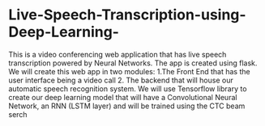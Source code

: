 # Live-Speech-Transcription-using-Deep-Learning-
This is a video conferencing web application that has live speech transcription powered by Neural Networks.
The app is created using flask.
We will create this web app in two modules:
 1.The Front End that has the user interface being a video call 
 2. The backend that will house our automatic speech recognition system.
 We will use Tensorflow library to create our deep learning model that will have a Convolutional Neural Network, an RNN (LSTM layer) and will be trained using the CTC beam serch 
 
 


